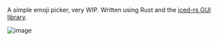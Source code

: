 A simple emoji picker, very WIP. Written using Rust and the [iced-rs GUI library](https://github.com/iced-rs/iced).

![image](https://github.com/benfuddled/emoji-picker/assets/21092217/ec10c6ed-cb34-4277-83fa-70c341725be8)
